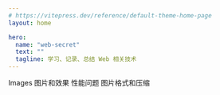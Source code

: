 ```yaml
---
# https://vitepress.dev/reference/default-theme-home-page
layout: home

hero:
  name: "web-secret"
  text: ""
  tagline: 学习、记录、总结 Web 相关技术
---
```

<script setup>
import { ref } from 'vue'
const rowWrapVal = ref(true)
</script>

<!-- Images -->
<a-divider orientation="left">Images</a-divider>
<a-row justify="start">
  <a-button href="/Docs/Images/图片和效果">图片和效果</a-button>
  <a-button href="/Docs/Images/性能问题">性能问题</a-button>
  <a-button href="/Docs/Images/图片格式和压缩">图片格式和压缩</a-button>
</a-row>
